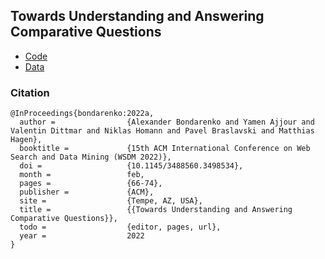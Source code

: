 ## Towards Understanding and Answering Comparative Questions

* [Code](code)
* [Data](data)

### Citation

```
@InProceedings{bondarenko:2022a,
  author =                {Alexander Bondarenko and Yamen Ajjour and Valentin Dittmar and Niklas Homann and Pavel Braslavski and Matthias Hagen},
  booktitle =             {15th ACM International Conference on Web Search and Data Mining (WSDM 2022)},
  doi =                   {10.1145/3488560.3498534},
  month =                 feb,
  pages =                 {66-74},
  publisher =             {ACM},
  site =                  {Tempe, AZ, USA},
  title =                 {{Towards Understanding and Answering Comparative Questions}},
  todo =                  {editor, pages, url},
  year =                  2022
}
```
